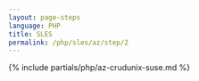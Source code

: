 ```yaml
---
layout: page-steps
language: PHP
title: SLES
permalink: /php/sles/az/step/2
---
```


{% include partials/php/az-crudunix-suse.md %}
